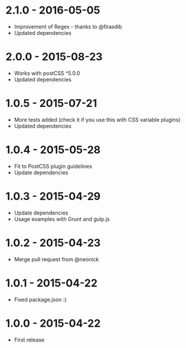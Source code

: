 # 2.1.0 - 2016-05-05
- Improvement of Regex - thanks to @firasdib
- Updated dependencies

# 2.0.0 - 2015-08-23
- Works with postCSS ^5.0.0
- Updated dependencies

# 1.0.5 - 2015-07-21

- More tests added (check it if you use this with CSS variable plugins)
- Updated dependencies

# 1.0.4 - 2015-05-28

- Fit to PostCSS plugin guidelines
- Update dependencies

# 1.0.3 - 2015-04-29

- Update dependencies
- Usage examples with Grunt and gulp.js

# 1.0.2 - 2015-04-23

- Merge pull request from @neonick

# 1.0.1 - 2015-04-22

- Fixed package.json :)

# 1.0.0 - 2015-04-22

- First release
